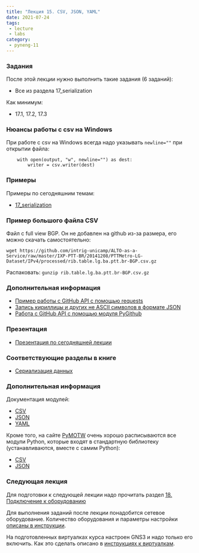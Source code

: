 ```yaml
---
title: "Лекция 15. CSV, JSON, YAML"
date: 2021-07-24
tags:
 - lecture
 - labs
category:
 - pyneng-11
---
```


### Задания

После этой лекции нужно выполнить такие задания (6 заданий):

* Все из раздела 17_serialization

Как минимум:

* 17.1, 17.2, 17.3

### Нюансы работы с csv на Windows

При работе с csv на Windows всегда надо указывать `newline=""` при открытии файла:
```
    with open(output, "w", newline="") as dest:
        writer = csv.writer(dest)
```


### Примеры

Примеры по сегодняшним темам:

* [17_serialization](https://github.com/pyneng/pyneng-online-11-jun-aug-2021/tree/main/examples/17_serialization)

### Пример большого файла CSV

Файл с full view BGP. Он не добавлен на github из-за размера, его можно скачать самостоятельно:

```
wget https://github.com/intrig-unicamp/ALTO-as-a-Service/raw/master/IXP-PTT-BR/20141208/PTTMetro-LG-Dataset/IPv4/processed/rib.table.lg.ba.ptt.br-BGP.csv.gz
```

Распаковать: `gunzip rib.table.lg.ba.ptt.br-BGP.csv.gz`

### Дополнительная информация

* [Пример работы с GitHub API с помощью requests](https://pyneng.github.io/pyneng-3/GitHub-API-JSON-example/)
* [Запись кириллицы и других не ASCII символов в формате JSON](https://pyneng.github.io/pyneng-3/json-module/)
* [Работа с GitHub API с помощью модуля PyGithub](https://github.com/pyneng/pyneng-online-9-may-aug-2020/tree/master/scripts)

### Презентация

* [Презентация по сегодняшней лекции](https://github.com/pyneng/all-pyneng-slides/blob/main/pyneng/17_serialization.md)

### Соответствующие разделы в книге

* [Сериализация данных](https://pyneng.readthedocs.io/ru/latest/book/17_serialization/index.html)


### Дополнительная информация

Документация модулей:

* [CSV](https://docs.python.org/3/library/csv.html)
* [JSON](https://docs.python.org/3/library/json.html)
* [YAML](http://pyyaml.org/wiki/PyYAMLDocumentation)

Кроме того, на сайте [PyMOTW](https://pymotw.com/3/index.html) очень хорошо расписываются все модули Python, которые входят в стандартную библиотеку (устанавливаются, вместе с самим Python):

* [CSV](https://pymotw.com/3/csv/index.html)
* [JSON](https://pymotw.com/3/json/index.html)



### Следующая лекция

Для подготовки к следующей лекции надо прочитать раздел [18. Подключение к оборудованию](https://pyneng.readthedocs.io/ru/latest/book/18_ssh_telnet/index.html)

Для выполнения заданий после лекции понадобится сетевое оборудование. Количество оборудования и параметры настройки [описаны в инструкции](https://pyneng.github.io/docs/network_devices/).

На подготовленных виртуалках курса настроен GNS3 и надо только его включить. Как это сделать описано в [инструкциях к виртуалкам](https://pyneng.github.io/docs/course-vm/).

